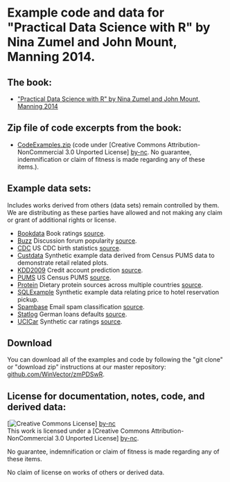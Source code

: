 # Example code and data for "Practical Data Science with R" by Nina Zumel and John Mount, Manning 2014.

## The book:

 * ["Practical Data Science with R" by Nina Zumel and John Mount, Manning 2014](http://affiliate.manning.com/idevaffiliate.php?id=1273_360)
 

## Zip file of code excerpts from the book:

 * [CodeExamples.zip](CodeExamples.zip) (code under [Creative Commons Attribution-NonCommercial 3.0 Unported License] [by-nc]. No guarantee, indemnification or claim of fitness is made regarding any of these items.).

## Example data sets:

Includes works derived from others (data sets) remain controlled by them.  We are distributing as these parties have allowed and not making any claim or grant of additional rights or license.

 * [Bookdata](Bookdata) Book ratings [source](http://www.informatik.uni-freiburg.de/~cziegler/BX/).
 * [Buzz](Buzz) Discussion forum popularity [source](http://ama.liglab.fr/datasets/buzz/).
 * [CDC](CDC) US CDC birth statistics [source](http://www.cdc.gov/nchs/data_access/Vitalstatsonline.htm).
 * [Custdata](Custdata) Synthetic example data derived from Census PUMS data to demonstrate retail related plots.
 * [KDD2009](KDD2009) Credit account prediction [source](http://www.sigkdd.org/kdd-cup-2009-customer-relationship-prediction).
 * [PUMS](PUMS) US Census PUMS [source](http://www.census.gov/acs/www/data_documentation/pums_data/).
 * [Protein](Protein) Dietary protein sources across multiple countries [source](http://lib.stat.cmu.edu/DASL/Datafiles/Protein.html).
 * [SQLExample](SQLExample) Synthetic example data relating price to hotel reservation pickup.
 * [Spambase](Spambase) Email spam classification [source](http://archive.ics.uci.edu/ml/datasets/Spambase).
 * [Statlog](Statlog) German loans defaults [source](http://archive.ics.uci.edu/ml/machine-learning-databases/statlog/german/).
 * [UCICar](UCICar) Synthetic car ratings [source](http://archive.ics.uci.edu/ml/machine-learning-databases/car/).


  [by-nc]: http://creativecommons.org/licenses/by-nc/3.0/ "Attribution-NonCommercial 3.0 Unported (CC BY-NC 3.0)"

## Download

You can download all of the examples and code by following the "git clone" or "download zip" instructions at our master repository: [github.com/WinVector/zmPDSwR](https://github.com/WinVector/zmPDSwR).

## License for documentation, notes, code, and derived data: 

[![Creative Commons License](http://i.creativecommons.org/l/by-nc/3.0/88x31.png)] [by-nc]  
This work is licensed under a [Creative Commons Attribution-NonCommercial 3.0 Unported License] [by-nc].

No guarantee, indemnification or claim of fitness is made regarding any of these items.

No claim of license on works of others or derived data.


